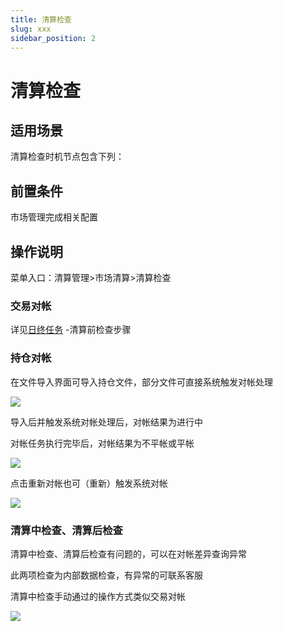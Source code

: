 ```yaml
---
title: 清算检查
slug: xxx
sidebar_position: 2
---
```



# 清算检查

## 适用场景

清算检查时机节点包含下列：

## 前置条件

市场管理完成相关配置

## 操作说明

菜单入口：清算管理&gt;市场清算&gt;清算检查

### 交易对帐

详见[日终任务](./G4ddwtkMnisaE2k9E7dcp5zRn4e) -清算前检查步骤

### 持仓对帐

在文件导入界面可导入持仓文件，部分文件可直接系统触发对帐处理

<img src="/assets/DUw1bDwVboV4mfx9GrZcINC2nzh.png" src-width="3350" src-height="1456" align="center"/>

导入后并触发系统对帐处理后，对帐结果为进行中

对帐任务执行完毕后，对帐结果为不平帐或平帐

<img src="/assets/QMi8bzqFto249Ox3k9actMwpn5b.png" src-width="2930" src-height="1554" align="center"/>

点击重新对帐也可（重新）触发系统对帐

<img src="/assets/PbBbbdYdVoMxJxx5FsxcSHcZnCh.png" src-width="2914" src-height="1526" align="center"/>

### 清算中检查、清算后检查

清算中检查、清算后检查有问题的，可以在对帐差异查询异常

此两项检查为内部数据检查，有异常的可联系客服

清算中检查手动通过的操作方式类似交易对帐

<img src="/assets/GL9nbcAlNowJjCxEU31cpjvUnKC.png" src-width="2846" src-height="1418" align="center"/>

